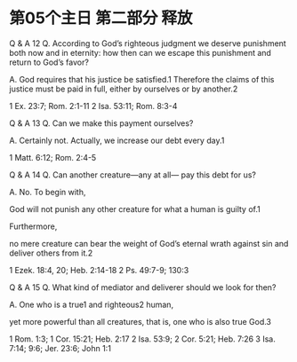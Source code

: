 # 第05个主日 第二部分 释放



Q & A 12
Q. According to God’s righteous judgment
we deserve punishment
both now and in eternity:
how then can we escape this punishment
and return to God’s favor?

A. God requires that his justice be satisfied.1
Therefore the claims of this justice
must be paid in full,
either by ourselves or by another.2

1 Ex. 23:7; Rom. 2:1-11
2 Isa. 53:11; Rom. 8:3-4

Q & A 13
Q. Can we make this payment ourselves?

A. Certainly not.
Actually, we increase our debt every day.1

1 Matt. 6:12; Rom. 2:4-5

Q & A 14
Q. Can another creature—any at all—
pay this debt for us?

A. No.
To begin with,

God will not punish any other creature
for what a human is guilty of.1

Furthermore,

no mere creature can bear the weight
of God’s eternal wrath against sin
and deliver others from it.2

1 Ezek. 18:4, 20; Heb. 2:14-18
2 Ps. 49:7-9; 130:3

Q & A 15
Q. What kind of mediator and deliverer
should we look for then?

A. One who is a true1 and righteous2 human,

yet more powerful than all creatures,
that is, one who is also true God.3

1 Rom. 1:3; 1 Cor. 15:21; Heb. 2:17
2 Isa. 53:9; 2 Cor. 5:21; Heb. 7:26
3 Isa. 7:14; 9:6; Jer. 23:6; John 1:1

